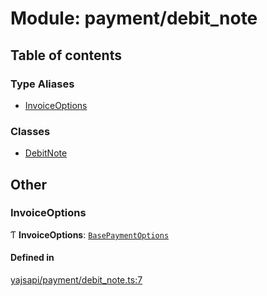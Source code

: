 # Module: payment/debit\_note

## Table of contents

### Type Aliases

- [InvoiceOptions](payment_debit_note.md#invoiceoptions)

### Classes

- [DebitNote](../classes/payment_debit_note.DebitNote.md)

## Other

### InvoiceOptions

Ƭ **InvoiceOptions**: [`BasePaymentOptions`](../interfaces/payment_config.BasePaymentOptions.md)

#### Defined in

[yajsapi/payment/debit_note.ts:7](https://github.com/golemfactory/yajsapi/blob/dec68b9/yajsapi/payment/debit_note.ts#L7)
